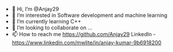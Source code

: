 - 👋 Hi, I’m @Anjay29
- 👀 I’m interested in Software development and machine learning
- 🌱 I’m currently learning C++
- 💞️ I’m looking to collaborate on ...
- 📫 How to reach me https://github.com/Anjay29 
LinkedIn - https://www.linkedin.com/mwlite/in/anjay-kumar-9b6918200

<!---
Anjay29/Anjay29 is a ✨ special ✨ repository because its `README.md` (this file) appears on your GitHub profile.
You can click the Preview link to take a look at your changes.
--->
